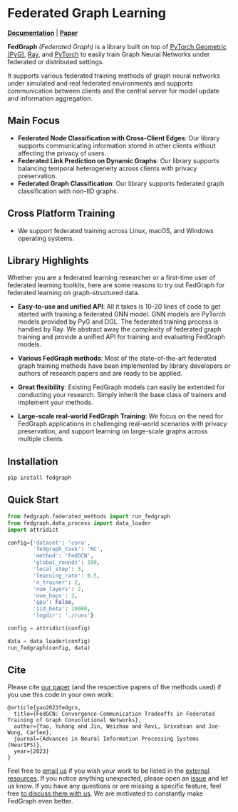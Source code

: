 # Federated Graph Learning

[pypi-url]: https://pypi.python.org/pypi/fedgraph

**[Documentation](https://docs.fedgraph.org)** | **[Paper](https://arxiv.org/abs/2201.12433)**

**FedGraph** *(Federated Graph)* is a library built on top of [PyTorch Geometric (PyG)](https://www.pyg.org/),
[Ray](https://docs.ray.io/), and [PyTorch](https://pytorch.org/) to easily train Graph Neural Networks
under federated or distributed settings.

It supports various federated training methods of graph neural networks under simulated and real federated environments and supports communication between clients and the central server for model update and information aggregation.

## Main Focus
- **Federated Node Classification with Cross-Client Edges**: Our library supports communicating information stored in other clients without affecting the privacy of users.
- **Federated Link Prediction on Dynamic Graphs**: Our library supports balancing temporal heterogeneity across clients with privacy preservation.
- **Federated Graph Classification**: Our library supports federated graph classification with non-IID graphs.




## Cross Platform Training

- We support federated training across Linux, macOS, and Windows operating systems.

## Library Highlights

Whether you are a federated learning researcher or a first-time user of federated learning toolkits, here are some reasons to try out FedGraph for federated learning on graph-structured data.

- **Easy-to-use and unified API**: All it takes is 10-20 lines of code to get started with training a federated GNN model. GNN models are PyTorch models provided by PyG and DGL. The federated training process is handled by Ray. We abstract away the complexity of federated graph training and provide a unified API for training and evaluating FedGraph models.

- **Various FedGraph methods**: Most of the state-of-the-art federated graph training methods have been implemented by library developers or authors of research papers and are ready to be applied.

- **Great flexibility**: Existing FedGraph models can easily be extended for conducting your research. Simply inherit the base class of trainers and implement your methods.

- **Large-scale real-world FedGraph Training**: We focus on the need for FedGraph applications in challenging real-world scenarios with privacy preservation, and support learning on large-scale graphs across multiple clients.

## Installation
```python
pip install fedgraph
```

## Quick Start
```python
from fedgraph.federated_methods import run_fedgraph
from fedgraph.data_process import data_loader
import attridict

config={'dataset': 'cora',
        'fedgraph_task': 'NC',
        'method': 'FedGCN',
        'global_rounds': 100,
        'local_step': 3,
        'learning_rate': 0.5,
        'n_trainer': 2,
        'num_layers': 2,
        'num_hops': 2,
        'gpu': False,
        'iid_beta': 10000,
        'logdir': './runs'}

config = attridict(config)

data = data_loader(config)
run_fedgraph(config, data)
```

## Cite

Please cite [our paper](https://arxiv.org/abs/2201.12433) (and the respective papers of the methods used) if you use this code in your own work:

```
@article{yao2023fedgcn,
  title={FedGCN: Convergence-Communication Tradeoffs in Federated Training of Graph Convolutional Networks},
  author={Yao, Yuhang and Jin, Weizhao and Ravi, Srivatsan and Joe-Wong, Carlee},
  journal={Advances in Neural Information Processing Systems (NeurIPS)},
  year={2023}
}
```

Feel free to [email us](mailto:yuhangya@andrew.cmu.edu) if you wish your work to be listed in the [external resources]().
If you notice anything unexpected, please open an [issue]() and let us know.
If you have any questions or are missing a specific feature, feel free [to discuss them with us]().
We are motivated to constantly make FedGraph even better.
